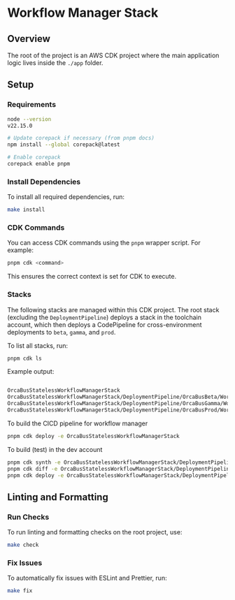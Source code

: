 # Workflow Manager Stack

## Overview

The root of the project is an AWS CDK project where the main application logic lives inside the `./app` folder.

## Setup

### Requirements

```sh
node --version
v22.15.0

# Update corepack if necessary (from pnpm docs)
npm install --global corepack@latest

# Enable corepack
corepack enable pnpm

```

### Install Dependencies

To install all required dependencies, run:

```sh
make install
```

### CDK Commands

You can access CDK commands using the `pnpm` wrapper script. For example:

```sh
pnpm cdk <command>
```

This ensures the correct context is set for CDK to execute.

### Stacks

The following stacks are managed within this CDK project. The root stack (excluding the `DeploymentPipeline`) deploys a stack in the toolchain account, which then deploys a CodePipeline for cross-environment deployments to `beta`, `gamma`, and `prod`.

To list all stacks, run:

```sh
pnpm cdk ls
```

Example output:

```sh

OrcaBusStatelessWorkflowManagerStack
OrcaBusStatelessWorkflowManagerStack/DeploymentPipeline/OrcaBusBeta/WorkflowManagerStack (OrcaBusBeta-WorkflowManagerStack)
OrcaBusStatelessWorkflowManagerStack/DeploymentPipeline/OrcaBusGamma/WorkflowManagerStack (OrcaBusGamma-WorkflowManagerStack)
OrcaBusStatelessWorkflowManagerStack/DeploymentPipeline/OrcaBusProd/WorkflowManagerStack (OrcaBusProd-WorkflowManagerStack)
```

To build the CICD pipeline for workflow manager
```sh
pnpm cdk deploy -e OrcaBusStatelessWorkflowManagerStack
```

To build (test) in the dev account
```sh
pnpm cdk synth -e OrcaBusStatelessWorkflowManagerStack/DeploymentPipeline/OrcaBusBeta/WorkflowManagerStack
pnpm cdk diff -e OrcaBusStatelessWorkflowManagerStack/DeploymentPipeline/OrcaBusBeta/WorkflowManagerStack
pnpm cdk deploy -e OrcaBusStatelessWorkflowManagerStack/DeploymentPipeline/OrcaBusBeta/WorkflowManagerStack
```

## Linting and Formatting

### Run Checks

To run linting and formatting checks on the root project, use:

```sh
make check
```

### Fix Issues

To automatically fix issues with ESLint and Prettier, run:

```sh
make fix
```
